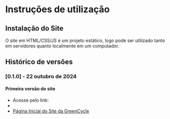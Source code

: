 # Instruções de utilização

## Instalação do Site

O site em HTML/CSS/JS é um projeto estático, logo pode ser utilizado tanto em servidores quanto localmente em um computador.

## Histórico de versões

### [0.1.0] - 22 outubro de 2024
#### Primeira versão do site
- Acesse pelo link:
- <li><a href="Pages/01- Index.html">Página Inicial do Site da GreenCycle</a></li>
